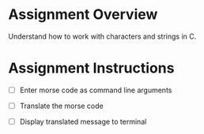 # Assignment Overview

Understand how to work with characters and strings in C. 

# Assignment Instructions

- [ ] Enter morse code as command line arguments
- [ ] Translate the morse code
- [ ] Display translated message to terminal

